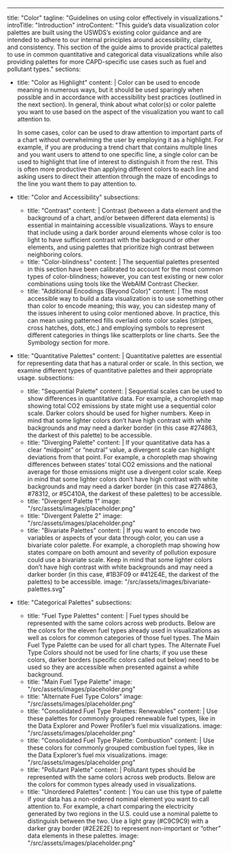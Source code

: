 ---
title: "Color"
tagline: "Guidelines on using color effectively in visualizations."
introTitle: "Introduction"
introContent: "This guide’s data visualization color palettes are built using the USWDS’s existing color guidance and are intended to adhere to our internal principles around accessibility, clarity, and consistency. This section of the guide aims to provide practical palettes to use in common quantitative and categorical data visualizations while also providing palettes for more CAPD-specific use cases such as fuel and pollutant types."
sections:
  - title: "Color as Highlight"
    content: |
      Color can be used to encode meaning in numerous ways, but it should be used sparingly when possible and in accordance with accessibility best practices (outlined in the next section). In general, think about what color(s) or color palette you want to use based on the aspect of the visualization you want to call attention to.

      In some cases, color can be used to draw attention to important parts of a chart without overwhelming the user by employing it as a highlight. For example, if you are producing a trend chart that contains multiple lines and you want users to attend to one specific line, a single color can be used to highlight that line of interest to distinguish it from the rest. This is often more productive than applying different colors to each line and asking users to direct their attention through the maze of encodings to the line you want them to pay attention to.
  - title: "Color and Accessibility"
    subsections:
      - title: "Contrast"
        content: |
          Contrast (between a data element and the background of a chart, and/or between different data elements) is essential in maintaining accessible visualizations. Ways to ensure that include using a dark border around elements whose color is too light to have sufficient contrast with the background or other elements, and using palettes that prioritize high contrast between neighboring colors.
      - title: "Color-blindness"
        content: |
          The sequential palettes presented in this section have been calibrated to account for the most common types of color-blindness; however, you can test existing or new color combinations using tools like the WebAIM Contrast Checker.
      - title: "Additional Encodings (Beyond Color)"
        content: |
          The most accessible way to build a data visualization is to use something other than color to encode meaning; this way, you can sidestep many of the issues inherent to using color mentioned above. In practice, this can mean using patterned fills overlaid onto color scales (stripes, cross hatches, dots, etc.) and employing symbols to represent different categories in things like scatterplots or line charts. See the Symbology section for more.

  - title: "Quantitative Palettes"
    content: |
      Quantitative palettes are essential for representing data that has a natural order or scale. In this section, we examine different types of quantitative palettes and their appropriate usage.
    subsections:
      - title: "Sequential Palette"
        content: |
          Sequential scales can be used to show differences in quantitative data. For example, a choropleth map showing total CO2 emissions by state might use a sequential color scale. Darker colors should be used for higher numbers. Keep in mind that some lighter colors don’t have high contrast with white backgrounds and may need a darker border (in this case #274863, the darkest of this palette) to be accessible.
      - title: "Diverging Palette"
        content: |
          If your quantitative data has a clear “midpoint” or “neutral” value, a divergent scale can highlight deviations from that point. For example, a choropleth map showing differences between states’ total CO2 emissions and the national average for those emissions might use a divergent color scale. Keep in mind that some lighter colors don’t have high contrast with white backgrounds and may need a darker border (in this case #274863, #78312, or #5C410A, the darkest of these palettes) to be accessible.
      - title: "Divergent Palette 1"
        image: "/src/assets/images/placeholder.png"
      - title: "Divergent Palette 2"
        image: "/src/assets/images/placeholder.png"
      - title: "Bivariate Palettes"
        content: |
          If you want to encode two variables or aspects of your data through color, you can use a bivariate color palette. For example, a choropleth map showing how states compare on both amount and severity of pollution exposure could use a bivariate scale. Keep in mind that some lighter colors don’t have high contrast with white backgrounds and may need a darker border (in this case, #1B3F09 or #412E4E, the darkest of the palettes) to be accessible.
        image: "/src/assets/images/bivariate-palettes.svg"
  - title: "Categorical Palettes"
    subsections:
      - title: "Fuel Type Palettes"
        content: |
          Fuel types should be represented with the same colors across web products. Below are the colors for the eleven fuel types already used in visualizations as well as colors for common categories of those fuel types. The Main Fuel Type Palette can be used for all chart types. The Alternate Fuel Type Colors should not be used for line charts; if you use these colors, darker borders (specific colors called out below) need to be used so they are accessible when presented against a white background.
      - title: "Main Fuel Type Palette"
        image: "/src/assets/images/placeholder.png"
      - title: "Alternate Fuel Type Colors"
        image: "/src/assets/images/placeholder.png"
      - title: "Consolidated Fuel Type Palettes: Renewables"
        content: |
          Use these palettes for commonly grouped renewable fuel types, like in the Data Explorer and Power Profiler’s fuel mix visualizations.
        image: "/src/assets/images/placeholder.png"
      - title: "Consolidated Fuel Type Palette: Combustion"
        content: |
          Use these colors for commonly grouped combustion fuel types, like in the Data Explorer’s fuel mix visualizations.
        image: "/src/assets/images/placeholder.png"
      - title: "Pollutant Palette"
        content: |
          Pollutant types should be represented with the same colors across web products. Below are the colors for common types already used in visualizations.
      - title: "Unordered Palettes"
        content: |
          You can use this type of palette if your data has a non-ordered nominal element you want to call attention to. For example, a chart comparing the electricity generated by two regions in the U.S. could use a nominal palette to distinguish between the two. Use a light gray (#C9C9C9) with a darker gray border (#2E2E2E) to represent non-important or “other” data elements in these palettes.
        image: "/src/assets/images/placeholder.png"


        
    
